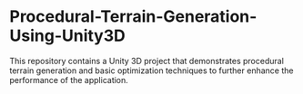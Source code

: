 # Procedural-Terrain-Generation-Using-Unity3D
This repository contains a Unity 3D project that demonstrates procedural terrain generation and basic optimization techniques to further enhance the performance of the application.

